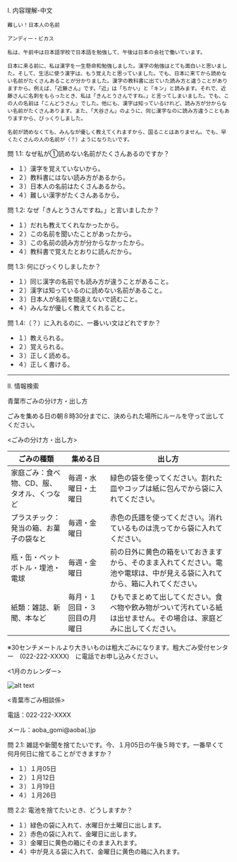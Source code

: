 I.  内容理解-中文

```
難しい！日本人の名前

アンディー・ビカス

私は、午前中は日本語学校で日本語を勉強して、午後は日本の会社で働いています。

日本に来る前に、私は漢字を一生懸命和勉強しました。漢字の勉強はとても面白いと思いました。そして、生活に使う漢字は、もう覚えたと思っていました。でも、日本に来てから読めない名前がたくさんあることが分かりました。漢字の教科書に出ていた読み方と違うことがありますから。例えば、「近藤さん」です。「近」は「ちかい」と「キン」と読みます。それで、近藤さんに名刺をもらったとき、私は「きんとうさんですね。」と言ってしまいました。でも、この人の名前は「こんどうさん」でした。他にも、漢字は知っているけれど、読み方が分からない名前がたくさんあります。また、「大谷さん」のように、同じ漢字なのに読み方違うこともありますから、びっくりしました。

名前が読めなくても、みんなが優しく教えてくれますから、国ることはありません。でも、早くたくさんの人の名前が（？）ようになりたいです。
```

問 1.1: なぜ私が➀読めない名前がたくさんあるのですか？

+ １）漢字を覚えていないから。
+ ２）教科書にはない読み方があるから。
+ ３）日本人の名前はたくさんあるから。
+ ４）難しい漢字がたくさんあるから。

問 1.2: なぜ「きんとうさんですね。」と言いましたか？

+ １）だれも教えてくれなかったから。
+ ２）この名前を聞いたことがあったから。
+ ３）この名前の読み方が分からなかったから。
+ ４）教科書で覚えたとおりに読んだから。

問 1.3: 何にびっくりしましたか？

+ １）同じ漢字の名前でも読み方が違うことがあること。
+ ２）漢字は知っているのに読めない名前があること。
+ ３）日本人が名前を間違えないで読むこと。
+ ４）みんなが優しく教えてくれること。

問 1.4:（？）に入れるのに、一番いい文はどれですか？

+ １）教えられる。
+ ２）覚えられる。
+ ３）正しく読める。
+ ４）正しく書ける。

---

II. 情報検索

青葉市ごみの分け方・出し方

ごみを集める日の朝８時30分までに、決められた場所にルールを守って出してください。

<ごみの分け方・出し方>

| ごみの種類 | 集める日 | 出し方 |
| --- | --- | --- |
| 家庭ごみ：食べ物、CD、服、タオル、くつなど | 毎週・水曜日・土曜日 | 緑色の袋を使ってください。割れた皿やコップは紙に包んでから袋に入れてください。 |
| プラスチック：発当の箱、お菓子の袋なと | 毎週・金曜日 | 赤色の氏譜を使ってください。消れているものは洗ってから袋に入れてください。 |
| 瓶・缶・ペットボトル・埋池・電球 | 毎週・金曜日 | 前の日外に黄色の箱をいておきますから、そのまま入れてください。電池や電球は、中が見える袋に入れてから、箱に入れてください。 |
| 紙類：雑誌、新聞、本など | 毎月・１回目・３回目の月曜日 | ひもでまとめて出してください。食べ物や飲み物がついて汚れている紙は出せません。その場合は、家庭どみに出してください。 |

※30センチメートルより大きいものは粗大ごみになります。粗大ごみ受付センター　(022-222-XXXX)　に電話でお申し込みください。

<1月のカレンダー>

![alt text](/nihongo-nook/markdown/images/sakura-dokkai-3-img1.png)

<青葉市ごみ相談係>

電話：022-222-XXXX

メール：aoba_gomi@aoba(.)jp

問 2.1: 雑誌や新聞を捨てたいです。今、１月05日の午後５時です。一番早くて何月何日に捨てることができますか？

+ １）１月05日
+ ２）１月12日
+ ３）１月19日
+ ４）１月26日

問 2.2: 電池を捨てたいとき、どうしますか？

+ １）緑色の袋に入れて、水曜日か土曜日に出します。
+ ２）赤色の袋に入れて、金曜日に出します。
+ ３）金曜日に黄色の箱にそのまま入れます。
+ ４）中が見える袋に入れて、金曜日に黄色の箱に入れます。